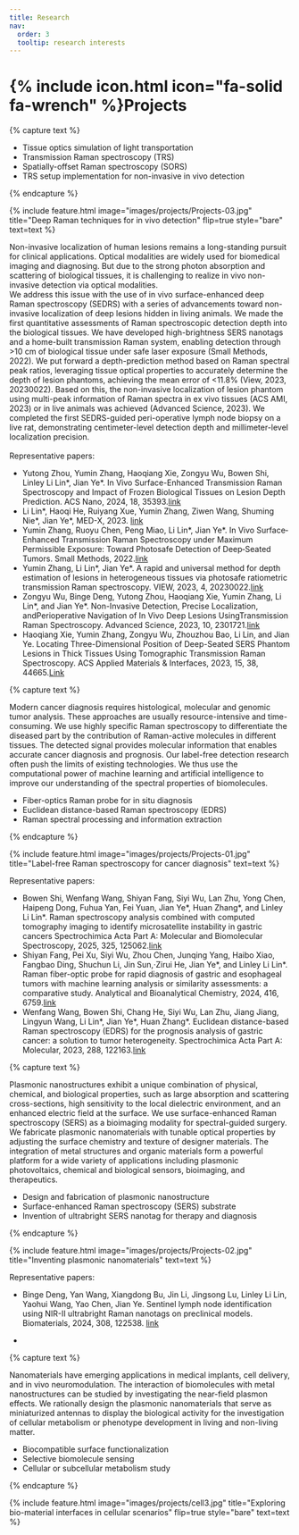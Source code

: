 ```yaml
---
title: Research
nav:
  order: 3
  tooltip: research interests
---
```


# {% include icon.html icon="fa-solid fa-wrench" %}Projects

{% capture text %}

- Tissue optics simulation of light transportation
- Transmission Raman spectroscopy (TRS)
- Spatially-offset Raman spectroscopy (SORS)
- TRS setup implementation for non-invasive in vivo detection

{% endcapture %}

{% include feature.html image="images/projects/Projects-03.jpg" title="Deep Raman techniques for in vivo detection" flip=true style="bare" text=text %}

Non-invasive localization of human lesions remains a long-standing pursuit for clinical applications. Optical modalities are widely used for biomedical imaging and diagnosing. But due to the strong photon absorption and scattering of biological tissues, it is challenging to realize in vivo non-invasive detection via optical modalities.<br>
We address this issue with the use of in vivo surface-enhanced deep Raman spectroscopy (SEDRS) with a series of advancements toward non-invasive localization of deep lesions hidden in living animals. We made the first quantitative assessments of Raman spectroscopic detection depth into the biological tissues. We have developed high-brightness SERS nanotags and a home-built transmission Raman system, enabling detection through >10 cm of biological tissue under safe laser exposure (Small Methods, 2022). We put forward a depth-prediction method based on Raman spectral peak ratios, leveraging tissue optical properties to accurately determine the depth of lesion phantoms, achieving the mean error of <11.8% (View, 2023, 20230022). Based on this, the non-invasive localization of lesion phantom using multi-peak information of Raman spectra in ex vivo tissues (ACS AMI, 2023) or in live animals was achieved (Advanced Science, 2023). We completed the first SEDRS-guided peri-operative lymph node biopsy on a live rat, demonstrating centimeter-level detection depth and millimeter-level localization precision. <br>
<br>
Representative papers:
- Yutong Zhou, Yumin Zhang, Haoqiang Xie, Zongyu Wu, Bowen Shi, Linley Li Lin*, Jian Ye*. In Vivo Surface-Enhanced Transmission Raman Spectroscopy and Impact of Frozen Biological Tissues on Lesion Depth Prediction. ACS Nano, 2024, 18, 35393.[link](doi.org/10.1002/smtd.202201334)
- Li Lin*, Haoqi He, Ruiyang Xue, Yumin Zhang, Ziwen Wang, Shuming Nie*, Jian Ye*, MED-X, 2023. [link](doi.org/10.1007/s44258-023-00010-2)
- Yumin Zhang, Ruoyu Chen, Peng Miao, Li Lin*, Jian Ye*. In Vivo Surface‐Enhanced Transmission Raman Spectroscopy under Maximum Permissible Exposure: Toward Photosafe Detection of Deep‐Seated Tumors. Small Methods, 2022.[link](doi.org/10.1002/smtd.202201334)
- Yumin Zhang, Li Lin*, Jian Ye*. A rapid and universal method for depth estimation of lesions in heterogeneous tissues via photosafe ratiometric transmission Raman spectroscopy. VIEW, 2023, 4, 20230022.[link](doi.org/10.1002/viw.20230022)
- Zongyu Wu, Binge Deng, Yutong Zhou, Haoqiang Xie, Yumin Zhang, Li Lin*, and Jian Ye*. Non-Invasive Detection, Precise Localization, andPerioperative Navigation of In Vivo Deep Lesions UsingTransmission Raman Spectroscopy. Advanced Science, 2023, 10, 2301721.[link](doi.org/10.1002/advs.202301721)
- Haoqiang Xie, Yumin Zhang, Zongyu Wu, Zhouzhou Bao, Li Lin, and Jian Ye. Locating Three-Dimensional Position of Deep-Seated SERS Phantom Lesions in Thick Tissues Using Tomographic Transmission Raman Spectroscopy. ACS Applied Materials & Interfaces, 2023, 15, 38, 44665.[Link](doi.org/10.1021/acsami.3c07792)


{% capture text %}

Modern cancer diagnosis requires histological, molecular and genomic tumor analysis. These approaches are usually resource-intensive and time-consuming. We use highly specific Raman spectroscopy to differentiate the diseased part by the contribution of Raman-active molecules in different tissues. The detected signal provides molecular information that enables accurate cancer diagnosis and prognosis. Our label-free detection research often push the limits of existing technologies. We thus use the computational power of machine learning and artificial intelligence to improve our understanding of the spectral properties of biomolecules.
- Fiber-optics Raman probe for in situ diagnosis
- Euclidean distance-based Raman spectroscopy (EDRS)
- Raman spectral processing and information extraction

{% endcapture %}

{% include feature.html image="images/projects/Projects-01.jpg"  title="Label-free Raman spectroscopy for cancer diagnosis" text=text %}

Representative papers:
- Bowen Shi, Wenfang Wang, Shiyan Fang, Siyi Wu, Lan Zhu, Yong Chen, Haipeng Dong, Fuhua Yan, Fei Yuan, Jian Ye*, Huan Zhang*, and Linley Li Lin*. Raman spectroscopy analysis combined with computed tomography imaging to identify microsatellite instability in gastric cancers Spectrochimica Acta Part A: Molecular and Biomolecular Spectroscopy, 2025, 325, 125062.[link](doi.org/10.1016/j.saa.2024.125062)
- Shiyan Fang, Pei Xu, Siyi Wu, Zhou Chen, Junqing Yang, Haibo Xiao, Fangbao Ding, Shuchun Li, Jin Sun,·Zirui He, Jian Ye*, and Linley Li Lin*.
Raman fiber-optic probe for rapid diagnosis of gastric and esophageal tumors with machine learning analysis or similarity assessments: a comparative study. Analytical and Bioanalytical Chemistry, 2024, 416, 6759.[link](doi.org/10.1007/s00216-024-05545-w)
- Wenfang Wang, Bowen Shi, Chang He, Siyi Wu, Lan Zhu, Jiang Jiang, Lingyun Wang, Li Lin*, Jian Ye*, Huan Zhang*. Euclidean distance-based Raman spectroscopy (EDRS) for the prognosis analysis of gastric cancer: a solution to tumor heterogeneity. Spectrochimica Acta Part A: Molecular, 2023, 288, 122163.[link](doi.org/10.1016/j.saa.2022.122163)

  
{% capture text %}

Plasmonic nanostructures exhibit a unique combination of physical, chemical, and biological properties, such as large absorption and scattering cross-sections, high sensitivity to the local dielectric environment, and an enhanced electric field at the surface. We use surface-enhanced Raman spectroscopy (SERS) as a bioimaging modality for spectral-guided surgery. We fabricate plasmonic nanomaterials with tunable optical properties by adjusting the surface chemistry and texture of designer materials. The integration of metal structures and organic materials form a powerful platform for a wide variety of applications including plasmonic photovoltaics, chemical and biological sensors, bioimaging, and therapeutics.
- Design and fabrication of plasmonic nanostructure
- Surface-enhanced Raman spectroscopy (SERS) substrate
- Invention of ultrabright SERS nanotag for therapy and diagnosis

{% endcapture %}

{% include feature.html image="images/projects/Projects-02.jpg" title="Inventing plasmonic nanomaterials" text=text %}

Representative papers:
- Binge Deng, Yan Wang, Xiangdong Bu, Jin Li, Jingsong Lu, Linley Li Lin, Yaohui Wang, Yao Chen, Jian Ye. Sentinel lymph node identification using NIR-II ultrabright Raman nanotags on preclinical models. Biomaterials, 2024, 308, 122538. [link](doi.org/10.1016/j.biomaterials.2024.122538)

- 
{% capture text %}

Nanomaterials have emerging applications in medical implants, cell delivery, and in vivo neuromodulation. The interaction of biomolecules with metal nanostructures can be studied by investigating the near-field plasmon effects. We rationally design the plasmonic nanomaterials that serve as miniaturized antennas to display the biological activity for the investigation of cellular metabolism or phenotype development in living and non-living matter.
- Biocompatible surface functionalization
- Selective biomolecule sensing
- Cellular or subcellular metabolism study

{% endcapture %}

{% include feature.html image="images/projects/cell3.jpg" title="Exploring bio-material interfaces in cellular scenarios" flip=true style="bare" text=text %}

